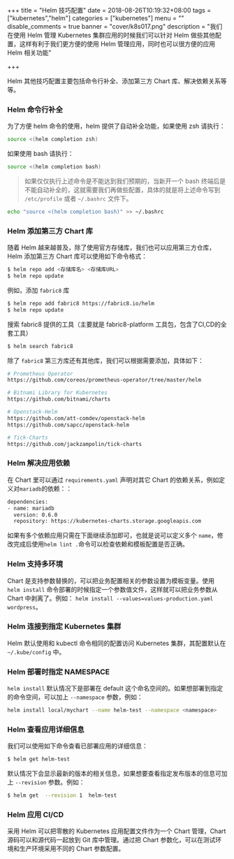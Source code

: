 +++
title = "Helm 技巧配置"
date = 2018-08-26T10:19:32+08:00
tags = ["kubernetes","helm"]
categories = ["kubernetes"]
menu = ""
disable_comments = true
banner = "cover/k8s017.png"
description = "我们在使用 Helm 管理 Kubernetes 集群应用的时候我们可以针对 Helm 做些其他配置，这样有利于我们更方便的使用 Helm 管理应用，同时也可以很方便的应用 Helm 相关功能"

+++

Helm 其他技巧配置主要包括命令行补全、添加第三方 Chart 库、解决依赖关系等等。

### Helm 命令行补全

为了方便 helm 命令的使用，helm 提供了自动补全功能，如果使用 zsh 请执行：

```bash
source <(helm completion zsh)
```

如果使用 bash 请执行：

```bash
source <(helm completion bash)
```

> 如果仅仅执行上述命令是不能达到我们预期的，当新开一个 bash 终端后是不能自动补全的，这就需要我们再做些配置，具体的就是将上述命令写到 `/etc/profile` 或者 `~/.bashrc` 文件下。

```bash
echo "source <(helm completion bash)" >> ~/.bashrc
```



### Helm 添加第三方 Chart 库

随着 Helm 越来越普及，除了使用官方存储库，我们也可以应用第三方仓库，Helm 添加第三方 Chart 库可以使用如下命令格式：

```bash
$ helm repo add <存储库名> <存储库URL>
$ helm repo update
```

例如，添加 `fabric8` 库

```bash
$ helm repo add fabric8 https://fabric8.io/helm
$ helm repo update
```

搜索 fabric8 提供的工具（主要就是 fabric8-platform 工具包，包含了CI,CD的全套工具）

```bash
$ helm search fabric8
```

除了 `fabric8` 第三方库还有其他库，我们可以根据需要添加，具体如下：

```bash
# Prometheus Operator
https://github.com/coreos/prometheus-operator/tree/master/helm

# Bitnami Library for Kubernetes
https://github.com/bitnami/charts

# Openstack-Helm
https://github.com/att-comdev/openstack-helm
https://github.com/sapcc/openstack-helm

# Tick-Charts
https://github.com/jackzampolin/tick-charts
```



### Helm 解决应用依赖

在 Chart 里可以通过 `requirements.yaml` 声明对其它 Chart 的依赖关系，例如定义对`mariadb`的依赖：：

```bash
dependencies:
- name: mariadb
  version: 0.6.0
  repository: https://kubernetes-charts.storage.googleapis.com
```

如果有多个依赖应用只需在下面继续添加即可，也就是说可以定义多个 `name`，修改完成后使用`helm lint .`命令可以检查依赖和模板配置是否正确。



### Helm 支持多环境

Chart 是支持参数替换的，可以把业务配置相关的参数设置为模板变量。使用 `helm install` 命令部署的时候指定一个参数值文件，这样就可以把业务参数从 Chart 中剥离了。例如： `helm install --values=values-production.yaml wordpress`。



### Helm 连接到指定 Kubernetes 集群

Helm 默认使用和 kubectl 命令相同的配置访问 Kubernetes 集群，其配置默认在 `~/.kube/config` 中。



### Helm 部署时指定 NAMESPACE

`helm install` 默认情况下是部署在 default 这个命名空间的。如果想部署到指定的命令空间，可以加上 `--namespace` 参数，例如：

```bash
helm install local/mychart --name helm-test --namespace <namespace>
```



### Helm 查看应用详细信息

我们可以使用如下命令查看已部署应用的详细信息：

```bash
$ helm get helm-test
```

默认情况下会显示最新的版本的相关信息，如果想要查看指定发布版本的信息可加上 `--revision` 参数。例如：

```bash
$ helm get  --revision 1  helm-test
```



### Helm 应用 CI/CD

采用 Helm 可以把零散的 Kubernetes 应用配置文件作为一个 Chart 管理，Chart 源码可以和源代码一起放到 Git 库中管理。通过把 Chart 参数化，可以在测试环境和生产环境采用不同的 Chart 参数配置。